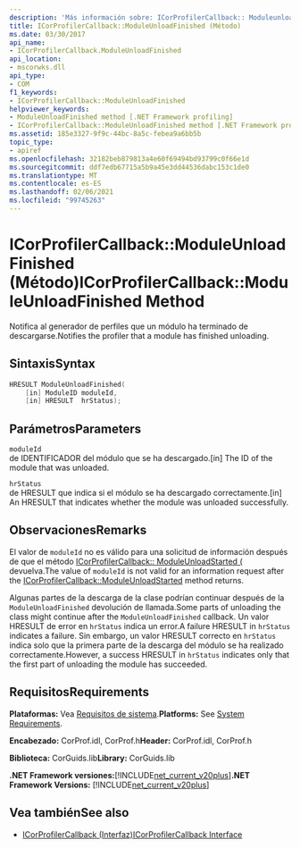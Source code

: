 ```yaml
---
description: 'Más información sobre: ICorProfilerCallback:: Moduleunloadfinished ((método)'
title: ICorProfilerCallback::ModuleUnloadFinished (Método)
ms.date: 03/30/2017
api_name:
- ICorProfilerCallback.ModuleUnloadFinished
api_location:
- mscorwks.dll
api_type:
- COM
f1_keywords:
- ICorProfilerCallback::ModuleUnloadFinished
helpviewer_keywords:
- ModuleUnloadFinished method [.NET Framework profiling]
- ICorProfilerCallback::ModuleUnloadFinished method [.NET Framework profiling]
ms.assetid: 185e3327-9f9c-44bc-8a5c-febea9a6bb5b
topic_type:
- apiref
ms.openlocfilehash: 32182beb879813a4e60f69494bd93799c0f66e1d
ms.sourcegitcommit: ddf7edb67715a5b9a45e3dd44536dabc153c1de0
ms.translationtype: MT
ms.contentlocale: es-ES
ms.lasthandoff: 02/06/2021
ms.locfileid: "99745263"
---
```

# <a name="icorprofilercallbackmoduleunloadfinished-method"></a><span data-ttu-id="d3f5d-103">ICorProfilerCallback::ModuleUnloadFinished (Método)</span><span class="sxs-lookup"><span data-stu-id="d3f5d-103">ICorProfilerCallback::ModuleUnloadFinished Method</span></span>

<span data-ttu-id="d3f5d-104">Notifica al generador de perfiles que un módulo ha terminado de descargarse.</span><span class="sxs-lookup"><span data-stu-id="d3f5d-104">Notifies the profiler that a module has finished unloading.</span></span>  
  
## <a name="syntax"></a><span data-ttu-id="d3f5d-105">Sintaxis</span><span class="sxs-lookup"><span data-stu-id="d3f5d-105">Syntax</span></span>  
  
```cpp  
HRESULT ModuleUnloadFinished(  
    [in] ModuleID moduleId,  
    [in] HRESULT  hrStatus);  
```  
  
## <a name="parameters"></a><span data-ttu-id="d3f5d-106">Parámetros</span><span class="sxs-lookup"><span data-stu-id="d3f5d-106">Parameters</span></span>  

 `moduleId`  
 <span data-ttu-id="d3f5d-107">de IDENTIFICADOR del módulo que se ha descargado.</span><span class="sxs-lookup"><span data-stu-id="d3f5d-107">[in] The ID of the module that was unloaded.</span></span>  
  
 `hrStatus`  
 <span data-ttu-id="d3f5d-108">de HRESULT que indica si el módulo se ha descargado correctamente.</span><span class="sxs-lookup"><span data-stu-id="d3f5d-108">[in] An HRESULT that indicates whether the module was unloaded successfully.</span></span>  
  
## <a name="remarks"></a><span data-ttu-id="d3f5d-109">Observaciones</span><span class="sxs-lookup"><span data-stu-id="d3f5d-109">Remarks</span></span>  

 <span data-ttu-id="d3f5d-110">El valor de `moduleId` no es válido para una solicitud de información después de que el método [ICorProfilerCallback:: ModuleUnloadStarted (](icorprofilercallback-moduleunloadstarted-method.md) devuelva.</span><span class="sxs-lookup"><span data-stu-id="d3f5d-110">The value of `moduleId` is not valid for an information request after the [ICorProfilerCallback::ModuleUnloadStarted](icorprofilercallback-moduleunloadstarted-method.md) method returns.</span></span>  
  
 <span data-ttu-id="d3f5d-111">Algunas partes de la descarga de la clase podrían continuar después de la `ModuleUnloadFinished` devolución de llamada.</span><span class="sxs-lookup"><span data-stu-id="d3f5d-111">Some parts of unloading the class might continue after the `ModuleUnloadFinished` callback.</span></span> <span data-ttu-id="d3f5d-112">Un valor HRESULT de error en `hrStatus` indica un error.</span><span class="sxs-lookup"><span data-stu-id="d3f5d-112">A failure HRESULT in `hrStatus` indicates a failure.</span></span> <span data-ttu-id="d3f5d-113">Sin embargo, un valor HRESULT correcto en `hrStatus` indica solo que la primera parte de la descarga del módulo se ha realizado correctamente.</span><span class="sxs-lookup"><span data-stu-id="d3f5d-113">However, a success HRESULT in `hrStatus` indicates only that the first part of unloading the module has succeeded.</span></span>  
  
## <a name="requirements"></a><span data-ttu-id="d3f5d-114">Requisitos</span><span class="sxs-lookup"><span data-stu-id="d3f5d-114">Requirements</span></span>  

 <span data-ttu-id="d3f5d-115">**Plataformas:** Vea [Requisitos de sistema](../../get-started/system-requirements.md).</span><span class="sxs-lookup"><span data-stu-id="d3f5d-115">**Platforms:** See [System Requirements](../../get-started/system-requirements.md).</span></span>  
  
 <span data-ttu-id="d3f5d-116">**Encabezado:** CorProf.idl, CorProf.h</span><span class="sxs-lookup"><span data-stu-id="d3f5d-116">**Header:** CorProf.idl, CorProf.h</span></span>  
  
 <span data-ttu-id="d3f5d-117">**Biblioteca:** CorGuids.lib</span><span class="sxs-lookup"><span data-stu-id="d3f5d-117">**Library:** CorGuids.lib</span></span>  
  
 <span data-ttu-id="d3f5d-118">**.NET Framework versiones:**[!INCLUDE[net_current_v20plus](../../../../includes/net-current-v20plus-md.md)]</span><span class="sxs-lookup"><span data-stu-id="d3f5d-118">**.NET Framework Versions:** [!INCLUDE[net_current_v20plus](../../../../includes/net-current-v20plus-md.md)]</span></span>  
  
## <a name="see-also"></a><span data-ttu-id="d3f5d-119">Vea también</span><span class="sxs-lookup"><span data-stu-id="d3f5d-119">See also</span></span>

- [<span data-ttu-id="d3f5d-120">ICorProfilerCallback (Interfaz)</span><span class="sxs-lookup"><span data-stu-id="d3f5d-120">ICorProfilerCallback Interface</span></span>](icorprofilercallback-interface.md)
